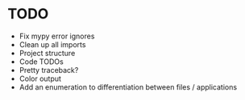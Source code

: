 # TODO

- Fix mypy error ignores
- Clean up all imports
- Project structure
- Code TODOs
- Pretty traceback?
- Color output
- Add an enumeration to differentiation between files / applications

